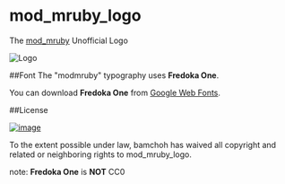 mod_mruby_logo
==============

The [mod_mruby](https://github.com/matsumoto-r/mod_mruby) Unofficial Logo

![Logo](https://raw.github.com/bamchoh/mod_mruby_logo/master/mod_mruby_logo.png)

##Font
The "modmruby" typography uses __Fredoka One__.

You can download __Fredoka One__ from [Google Web Fonts](https://www.google.com/fonts/specimen/Fredoka+One).

##License

[![image](http://i.creativecommons.org/p/zero/1.0/88x31.png)](http://creativecommons.org/publicdomain/zero/1.0/)

To the extent possible under law, bamchoh has waived all copyright and related or neighboring rights to mod_mruby_logo.

note: __Fredoka One__ is __NOT__ CC0
